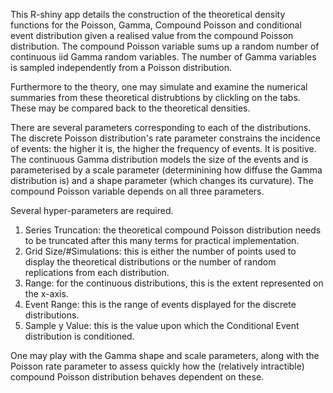 This R-shiny app details the construction of the theoretical density functions for the Poisson, Gamma, Compound Poisson and conditional event distribution given a realised value from the compound Poisson distribution. The compound Poisson variable sums up a random number of continuous iid Gamma random variables. The number of Gamma variables is sampled independently from a Poisson distribution.

Furthermore to the theory, one may simulate and examine the numerical summaries from these theoretical distrubtions by clickling on the tabs. These may be compared back to the theoretical densities.

There are several parameters corresponding to each of the distributions. The discrete Poisson distribution's rate parameter constrains the incidence of events: the higher it is, the higher the frequency of events. It is positive. The continuous Gamma distribution models the size of the events and is parameterised by a scale parameter (determinining how diffuse the Gamma distribution is) and a shape parameter (which changes its curvature). The compound Poisson variable depends on all three parameters.

Several hyper-parameters are required.

1. Series Truncation: the theoretical compound Poisson distribution needs to be truncated after this many terms for practical implementation. 
2. Grid Size/#Simulations: this is either the number of points used to display the theoretical distributions or the number of random replications from each distribution.
3. Range: for the continuous distributions, this is the extent represented on the x-axis.
4. Event Range: this is the range of events displayed for the discrete distributions.
5. Sample y Value: this is the value upon which the Conditional Event distribution is conditioned.

One may play with the Gamma shape and scale parameters, along with the Poisson rate parameter to assess quickly how the (relatively intractible) compound Poisson distribution behaves dependent on these.

